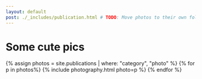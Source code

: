```yaml
---
layout: default
post: ./_includes/publication.html # TODO: Move photos to their own folder
---
```


# Some cute pics

{% assign photos = site.publications | where: "category", "photo" %}
{% for p in photos%}
{% include photography.html photo=p %}
{% endfor %}